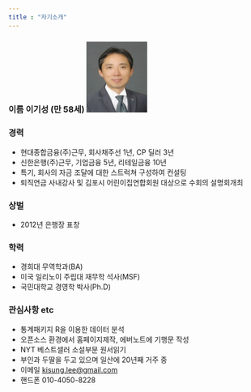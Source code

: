```yaml
---
title : "자기소개"
---
```


### 이름 이기성 (만 58세) ![My helpful screenshot](/assets/picture.myself.jpg)         

### 경력  
* 현대종합금융(주)근무, 회사채주선 1년, CP 딜러 3년  
* 신한은행(주)근무, 기업금융 5년, 리테일금융 10년    
* 특기, 회사의 자금 조달에 대한 스트럭쳐 구성하여 컨설팅    
* 퇴직연금 사내강사 및 김포시 어린이집연합회원 대상으로 수회의 설명회개최

### 상벌   
* 2012년 은행장 표창

### 학력 
* 경희대 무역학과(BA)    
* 미국 일리노이 주립대 재무학 석사(MSF)    
* 국민대학교 경영학 박사(Ph.D)   

### 관심사항 etc
* 통계패키지 R을 이용한 데이터 분석  
* 오픈소스 환경에서 홈페이지제작, 에버노트에 기행문 작성             
* NYT 베스트셀러 소설부문 원서읽기     
* 부인과 두딸을 두고 있으며 일산에 20년째 거주 중       
* 이메일 kisung.lee@gmail.com
* 핸드폰 010-4050-8228
